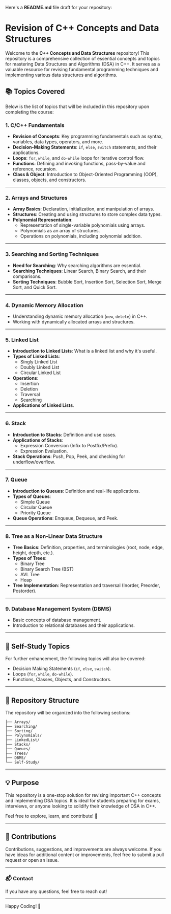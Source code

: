 Here's a **README.md** file draft for your repository:


# Revision of C++ Concepts and Data Structures

Welcome to the **C++ Concepts and Data Structures** repository! This repository is a comprehensive collection of essential concepts and topics for mastering Data Structures and Algorithms (DSA) in C++. It serves as a valuable resource for revising fundamental programming techniques and implementing various data structures and algorithms.

## 📚 Topics Covered

Below is the list of topics that will be included in this repository upon completing the course:

### 1. **C/C++ Fundamentals**
   - **Revision of Concepts**: Key programming fundamentals such as syntax, variables, data types, operators, and more.
   - **Decision-Making Statements**: `if`, `else`, `switch` statements, and their applications.
   - **Loops**: `for`, `while`, and `do-while` loops for iterative control flow.
   - **Functions**: Defining and invoking functions, pass-by-value and reference, recursion.
   - **Class & Object**: Introduction to Object-Oriented Programming (OOP), classes, objects, and constructors.

---

### 2. **Arrays and Structures**
   - **Array Basics**: Declaration, initialization, and manipulation of arrays.
   - **Structures**: Creating and using structures to store complex data types.
   - **Polynomial Representation**:
     - Representation of single-variable polynomials using arrays.
     - Polynomials as an array of structures.
     - Operations on polynomials, including polynomial addition.

---

### 3. **Searching and Sorting Techniques**
   - **Need for Searching**: Why searching algorithms are essential.
   - **Searching Techniques**: Linear Search, Binary Search, and their comparisons.
   - **Sorting Techniques**: Bubble Sort, Insertion Sort, Selection Sort, Merge Sort, and Quick Sort.

---

### 4. **Dynamic Memory Allocation**
   - Understanding dynamic memory allocation (`new`, `delete`) in C++.
   - Working with dynamically allocated arrays and structures.

---

### 5. **Linked List**
   - **Introduction to Linked Lists**: What is a linked list and why it's useful.
   - **Types of Linked Lists**:
     - Singly Linked List
     - Doubly Linked List
     - Circular Linked List
   - **Operations**:
     - Insertion
     - Deletion
     - Traversal
     - Searching
   - **Applications of Linked Lists**.

---

### 6. **Stack**
   - **Introduction to Stacks**: Definition and use cases.
   - **Applications of Stacks**:
     - Expression Conversion (Infix to Postfix/Prefix).
     - Expression Evaluation.
   - **Stack Operations**: Push, Pop, Peek, and checking for underflow/overflow.

---

### 7. **Queue**
   - **Introduction to Queues**: Definition and real-life applications.
   - **Types of Queues**:
     - Simple Queue
     - Circular Queue
     - Priority Queue
   - **Queue Operations**: Enqueue, Dequeue, and Peek.

---

### 8. **Tree as a Non-Linear Data Structure**
   - **Tree Basics**: Definition, properties, and terminologies (root, node, edge, height, depth, etc.).
   - **Types of Trees**:
     - Binary Tree
     - Binary Search Tree (BST)
     - AVL Tree
     - Heap
   - **Tree Implementation**: Representation and traversal (Inorder, Preorder, Postorder).

---

### 9. **Database Management System (DBMS)**
   - Basic concepts of database management.
   - Introduction to relational databases and their applications.

---

## 🚀 Self-Study Topics
For further enhancement, the following topics will also be covered:
   - Decision Making Statements (`if`, `else`, `switch`).
   - Loops (`for`, `while`, `do-while`).
   - Functions, Classes, Objects, and Constructors.

---

## 📁 Repository Structure
The repository will be organized into the following sections:
```
├── Arrays/
├── Searching/
├── Sorting/
├── Polynomials/
├── LinkedList/
├── Stacks/
├── Queues/
├── Trees/
├── DBMS/
└── Self-Study/
```

---

## 💡 Purpose
This repository is a one-stop solution for revising important C++ concepts and implementing DSA topics. It is ideal for students preparing for exams, interviews, or anyone looking to solidify their knowledge of DSA in C++.

Feel free to explore, learn, and contribute! 🎉

---

## 📝 Contributions
Contributions, suggestions, and improvements are always welcome. If you have ideas for additional content or improvements, feel free to submit a pull request or open an issue.

---

### 📬 Contact
If you have any questions, feel free to reach out!

---
Happy Coding! 🚀
